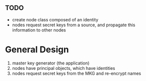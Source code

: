 TODO
----

* create node class composed of an identity
* nodes request secret keys from a source, and propagate this information to other nodes

General Design
==============

1. master key generator (the application)
2. nodes have principal objects, which have identities
3. nodes request secret keys from the MKG and re-encrypt names